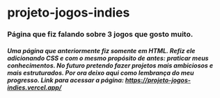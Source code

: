 # projeto-jogos-indies
### Página que fiz falando sobre 3 jogos que gosto muito.
##### Uma página que anteriormente fiz somente em HTML. Refiz ele adicionando CSS e com o mesmo propósito de antes: praticar meus conhecimentos. No futuro pretendo fazer projetos mais ambiciosos e mais estruturados. Por ora deixo aqui como lembrança do meu progresso. Link para acessar a página: https://projeto-jogos-indies.vercel.app/


